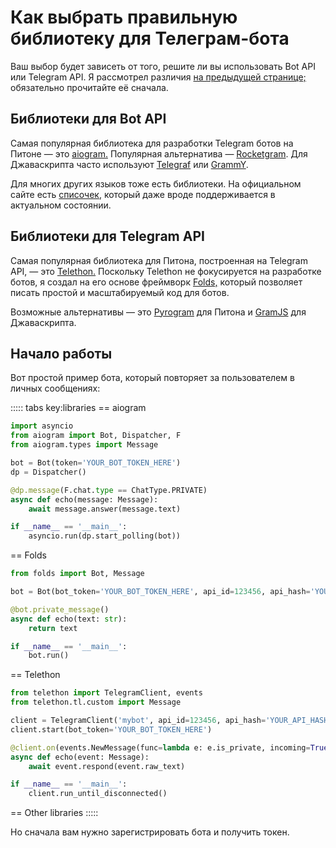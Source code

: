 # Как выбрать правильную библиотеку для Телеграм-бота

Ваш выбор будет зависеть от того, решите ли вы использовать Bot API или Telegram API.
Я рассмотрел различия [на предыдущей странице;](./api) обязательно прочитайте её сначала.

## Библиотеки для Bot API

Самая популярная библиотека для разработки Telegram ботов на Питоне — это [aiogram.](https://github.com/aiogram/aiogram)
Популярная альтернатива — [Rocketgram](https://github.com/rocketgram/rocketgram).
Для Джаваскрипта часто используют [Telegraf](https://github.com/telegraf/telegraf)
или [GrammY](https://github.com/grammyjs/grammY).

Для многих других языков тоже есть библиотеки. На официальном сайте есть
[списочек](https://core.telegram.org/bots/samples), который даже вроде поддерживается в актуальном состоянии.

## Библиотеки для Telegram API

Самая популярная библиотека для Питона, построенная на Telegram API, — это [Telethon.](https://github.com/LonamiWebs/Telethon)
Поскольку Telethon не фокусируется на разработке ботов,
я создал на его основе фреймворк [Folds,](/folds/) который позволяет писать простой и масштабируемый код для ботов.

Возможные альтернативы — это [Pyrogram](https://github.com/pyrogram/pyrogram) для Питона и [GramJS](https://github.com/gram-js/gramjs) для Джаваскрипта.

[//]: # (todo other langs?)

## Начало работы

Вот простой пример бота, который повторяет за пользователем в личных сообщениях:

::::: tabs key:libraries
== aiogram
```python
import asyncio
from aiogram import Bot, Dispatcher, F
from aiogram.types import Message

bot = Bot(token='YOUR_BOT_TOKEN_HERE')
dp = Dispatcher()

@dp.message(F.chat.type == ChatType.PRIVATE)
async def echo(message: Message):
    await message.answer(message.text)

if __name__ == '__main__':
    asyncio.run(dp.start_polling(bot))
```
== Folds
```python
from folds import Bot, Message

bot = Bot(bot_token='YOUR_BOT_TOKEN_HERE', api_id=123456, api_hash='YOUR_API_HASH')

@bot.private_message()
async def echo(text: str):
    return text

if __name__ == '__main__':
    bot.run()
```
== Telethon
```python
from telethon import TelegramClient, events
from telethon.tl.custom import Message

client = TelegramClient('mybot', api_id=123456, api_hash='YOUR_API_HASH')
client.start(bot_token='YOUR_BOT_TOKEN_HERE')

@client.on(events.NewMessage(func=lambda e: e.is_private, incoming=True))
async def echo(event: Message):
    await event.respond(event.raw_text)

if __name__ == '__main__':
    client.run_until_disconnected()
```
== Other libraries
<HelpNeeded/>
:::::

Но сначала вам нужно зарегистрировать бота и получить токен.
